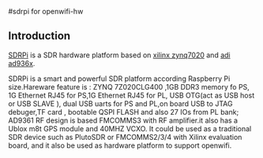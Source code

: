#sdrpi for openwifi-hw

## Introduction
[SDRPi](https://github.com/hexsdr/) is a SDR hardware platform based on [xilinx zynq7020](https://www.xilinx.com/products/silicon-devices/soc/zynq-7000.html) and [adi ad936x](https://www.analog.com/en/products/ad9361.html). 

SDRPi is a smart and powerful SDR platform according Raspberry Pi size.Hareware feature is : ZYNQ 7Z020CLG400 ,1GB DDR3 memory fo PS, 1G Ethernet RJ45 for PS,1G Ethernet RJ45 for PL, USB OTG(act as USB host or USB SLAVE ), dual USB uarts for PS and PL,on board USB to JTAG debuger,TF card , bootable QSPI FLASH and also 27 IOs from PL bank; AD9361 RF design is based FMCOMMS3 with RF amplifier.it also has a Ublox m8t GPS module and 40MHZ VCXO.
It could be used as a traditional SDR device such as PlutoSDR or FMCOMMS2/3/4 with Xilinx evaluation board, and it also be used as hardware platform to support openwifi.